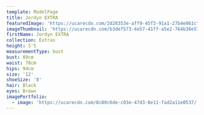 ```yaml
---
template: ModelPage
title: Jordyn EXTRA
featuredImage: 'https://ucarecdn.com/2d28353e-aff9-45f3-91a1-27b4e061cf79/'
imageThumbnail: 'https://ucarecdn.com/b3def573-4e57-41ff-a5e2-764b36e572a3/'
firstName: Jordyn EXTRA
collection: Extras
height: 5'5
measurementType: bust
bust: 89cm
waist: 78cm
hips: 94cm
size: '12'
shoeSize: '8'
hair: Black
eyes: Brown
imagePortfolio:
  - image: 'https://ucarecdn.com/8c80c6de-c03e-47d3-8e11-fad2a11e0537/'
---
```


